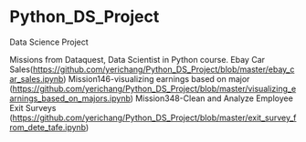 # Python_DS_Project
 Data Science Project
 
 Missions from Dataquest, Data Scientist in Python course.
 Ebay Car Sales(https://github.com/yerichang/Python_DS_Project/blob/master/ebay_car_sales.ipynb)
 Mission146-visualizing earnings based on major
 (https://github.com/yerichang/Python_DS_Project/blob/master/visualizing_earnings_based_on_majors.ipynb)
 Mission348-Clean and Analyze Employee Exit Surveys
(https://github.com/yerichang/Python_DS_Project/blob/master/exit_survey_from_dete_tafe.ipynb)
 
